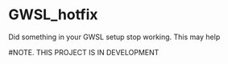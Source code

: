 # GWSL_hotfix
Did something in your GWSL setup stop working. This may help

#NOTE. THIS PROJECT IS IN DEVELOPMENT
